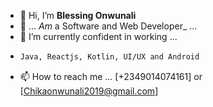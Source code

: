- 👋 Hi, I’m **Blessing Onwunali**
- 👀 ... _Am_ a Software and Web Developer_ ...
- 🌱 I’m currently confident in working ...
- ```` bash
  Java, Reactjs, Kotlin, UI/UX and Android
  ````
- 📫 How to reach me ... [+2349014074161] or [Chikaonwunali2019@gmail.com]

<!---
Blessing is a ✨ special ✨ repository because its `README.md` (this file) appears on your GitHub profile.
You can click the Preview link to take a look at your changes.
--->
